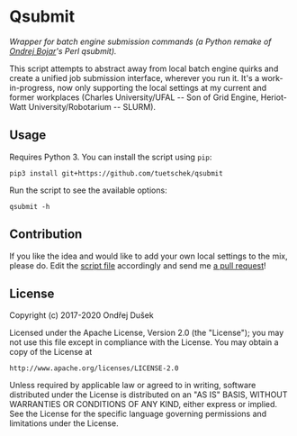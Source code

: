 Qsubmit
=======

_Wrapper for batch engine submission commands (a Python remake of 
[Ondrej Bojar](https://ufal.mff.cuni.cz/ondrej-bojar)'s Perl qsubmit)._

This script attempts to abstract away from local batch engine quirks 
and create a unified job submission interface, wherever you run it.
It's a work-in-progress, now only supporting the local settings at
my current and former workplaces (Charles University/UFAL -- Son of Grid 
Engine, Heriot-Watt University/Robotarium -- SLURM).

Usage
-----

Requires Python 3. You can install the script using `pip`:
```
pip3 install git+https://github.com/tuetschek/qsubmit
```

Run the script to see the available options:
```
qsubmit -h
```


Contribution
------------

If you like the idea and would like to add your own local settings to
the mix, please do. Edit the [script file](bin/qsubmit) accordingly
and send me [a pull request](https://github.com/tuetschek/qsubmit/pulls)!

License
-------

Copyright (c) 2017-2020 Ondřej Dušek

Licensed under the Apache License, Version 2.0 (the "License");
you may not use this file except in compliance with the License.
You may obtain a copy of the License at

    http://www.apache.org/licenses/LICENSE-2.0

Unless required by applicable law or agreed to in writing, software
distributed under the License is distributed on an "AS IS" BASIS,
WITHOUT WARRANTIES OR CONDITIONS OF ANY KIND, either express or implied.
See the License for the specific language governing permissions and
limitations under the License.

